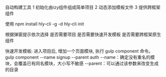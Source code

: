 自动构建工具
1 初始化由izy组件组成简单项目
2 动态添加模板文件
3 提供跨框架组件

使用
npm install hly-cli -g -d
hly-cli init

根据弹窗提示依次选择 是否需要项目 是否需要快速开发模板 是否需要跨框架原生组件

快速开发模板:
进入项目后, 增加一个页面模块, 执行 gulp component 命令。
gulp component --name signup --parent auth
--name：确定没有重名的模块，会覆盖已有同名模块，大小写不敏感
--parent：可以通过该参数来改变生成的目录